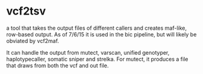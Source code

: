 # vcf2tsv
a tool that takes the output files of different callers and creates maf-like, row-based output. As of 7/6/15 it is used in
the bic pipeline, but will likely be obviated by vcf2maf.

It can handle the output from mutect, varscan, unified genotyper, haplotypecaller, somatic sniper and strelka. For mutect, it
produces a file that draws from both the vcf and out file.
